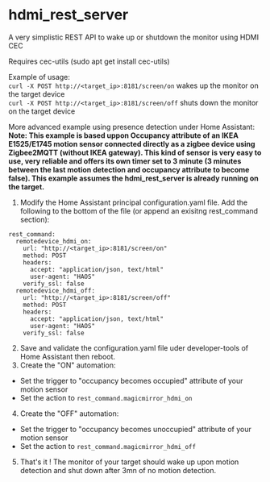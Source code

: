 # hdmi_rest_server
A very simplistic REST API to wake up or shutdown the monitor using HDMI CEC


Requires cec-utils (sudo apt get install cec-utils)


Example of usage:\
`curl -X POST http://<target_ip>:8181/screen/on` wakes up the monitor on the target device\
`curl -X POST http://<target_ip>:8181/screen/off` shuts down the monitor on the target device


More advanced example using presence detection under Home Assistant:\
**Note: This example is based uppon Occupancy attribute of an IKEA E1525/E1745 motion sensor connected directly as a zigbee device using Zigbee2MQTT (without IKEA gateway). This kind of sensor is very easy to use, very reliable and offers its own timer set to 3 minute (3 minutes between the last motion detection and occupancy attribute to become false). This example assumes the hdmi_rest_server is already running on the target.**
1. Modify the Home Assistant principal configuration.yaml file. Add the following to the bottom of the file (or append an exisitng rest_command section):
```
rest_command:
  remotedevice_hdmi_on:
    url: "http://<target_ip>:8181/screen/on"
    method: POST
    headers:
      accept: "application/json, text/html"
      user-agent: "HAOS"
    verify_ssl: false
  remotedevice_hdmi_off:
    url: "http://<target_ip>:8181/screen/off"
    method: POST
    headers:
      accept: "application/json, text/html"
      user-agent: "HAOS"
    verify_ssl: false
```
2. Save and validate the configuration.yaml file uder developer-tools of Home Assistant then reboot.
3. Create the "ON" automation:
- Set the trigger to "occupancy becomes occupied" attribute of your motion sensor
- Set the action to `rest_command.magicmirror_hdmi_on`
4. Create the "OFF" automation:
- Set the trigger to "occupancy becomes unoccupied" attribute of your motion sensor
- Set the action to `rest_command.magicmirror_hdmi_off`
5. That's it ! The monitor of your target should wake up upon motion detection and shut down after 3mn of no motion detection.